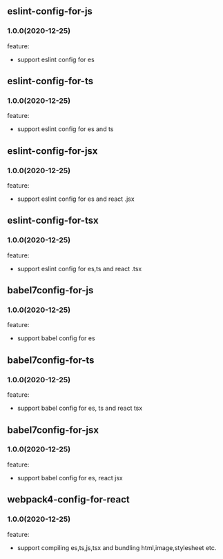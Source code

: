 ## **eslint-config-for-js**

### 1.0.0(2020-12-25)

feature:

- support eslint config for es

## **eslint-config-for-ts**

### 1.0.0(2020-12-25)

feature:

- support eslint config for es and ts

## **eslint-config-for-jsx**

### 1.0.0(2020-12-25)

feature:

- support eslint config for es and react .jsx

## **eslint-config-for-tsx**

### 1.0.0(2020-12-25)

feature:

- support eslint config for es,ts and react .tsx

## **babel7config-for-js**

### 1.0.0(2020-12-25)

feature:

- support babel config for es

## **babel7config-for-ts**

### 1.0.0(2020-12-25)

feature:

- support babel config for es, ts and react tsx

## **babel7config-for-jsx**

### 1.0.0(2020-12-25)

feature:

- support babel config for es, react jsx

## **webpack4-config-for-react**

### 1.0.0(2020-12-25)

feature:

- support compiling es,ts,js,tsx and bundling html,image,stylesheet etc.
